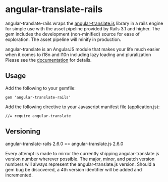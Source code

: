 # angular-translate-rails

angular-translate-rails wraps the [angular-translate.js](http://angular-translate.github.io) library in a rails engine for simple
use with the asset pipeline provided by Rails 3.1 and higher. The gem includes the development (non-minified)
source for ease of exploration. The asset pipeline will minify in production.

angular-translate is an AngularJS module that makes your life much easier when it comes
to i18n and l10n including lazy loading and pluralization Please see the
[documentation](http://angular-translate.github.io/docs/#/api) for details.

## Usage

Add the following to your gemfile:

    gem 'angular-translate-rails'

Add the following directive to your Javascript manifest file (application.js):

    //= require angular-translate

## Versioning

angular-translate-rails 2.6.0 == angular-translate.js 2.6.0

Every attempt is made to mirror the currently shipping angular-translate.js version number wherever possible.
The major, minor, and patch version numbers will always represent the angular-translate.js version. Should a gem
bug be discovered, a 4th version identifier will be added and incremented.
